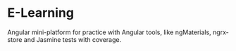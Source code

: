 # E-Learning
Angular mini-platform for practice with Angular tools, like ngMaterials, ngrx-store and Jasmine tests with coverage.